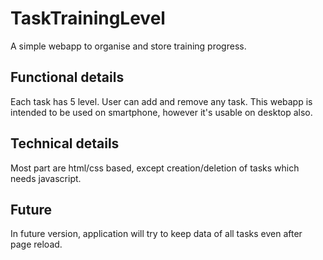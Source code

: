 # TaskTrainingLevel
A simple webapp to organise  and store training progress.
## Functional details
Each task has 5 level.
User can add and remove any task.
This webapp is intended to be used on smartphone, however it's usable on desktop also.
## Technical details
Most part are html/css based, except creation/deletion of tasks which needs javascript.

## Future
In future version, application will try to keep data of all tasks even after page reload.
